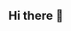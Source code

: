 ## Hi there 👋

<!--
**ryanysfdhi/ryanysfdhi** is a ✨ _special_ ✨ repository because its `README.md` (this file) appears on your GitHub profile.

- I was born in Tehran, Iran, in late May 2007. After moving to Ankara, I took the English international curriculum, A-Levels, as well as the Turkish MEB curriculum. After graduating from Maya Anatolian and Science School, I went on to study computer science at Bilkent University. I am currently a freshman. 


- FAQs: 

1- What languages do you speak? 
"I can speak English, Turkish and Persian fluently. I also can speak upper-intermediate level Spanish". 

2- Besides computer science and the related mathematical fields, what other subjects intrest you the most? 
"I won a Top-in-the-Country award for iGCSE biology. I also have competed in Tübitak-2204 with my research on the production of bioethanol from the unwanted algae collected from eutrophic lakes ". 

3- Do you play any sports ? 
"I have played basketball and tennis professionally ". 

  

